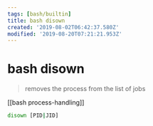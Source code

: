```yaml
---
tags: [bash/builtin]
title: bash disown
created: '2019-08-02T06:42:37.580Z'
modified: '2019-08-20T07:21:21.953Z'
---
```


# bash disown

> removes the process from the list of jobs

[[bash process-handling]]

```sh
disown [PID|JID]
```
